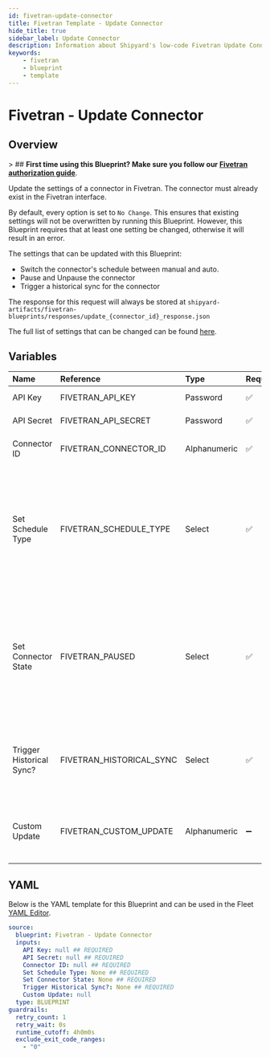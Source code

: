 ```yaml
---
id: fivetran-update-connector
title: Fivetran Template - Update Connector
hide_title: true
sidebar_label: Update Connector
description: Information about Shipyard's low-code Fivetran Update Connector blueprint. Update an existing connector&#39;s settings in Fivetran. Useful for pausing, setting manual schedules, or triggering historical syncs.
keywords:
    - fivetran
    - blueprint
    - template
---
```


# Fivetran - Update Connector

## Overview

&gt; ## **First time using this Blueprint? Make sure you follow our [Fivetran authorization guide](https://www.shipyardapp.com/docs/blueprint-library/fivetran/fivetran-authorization/)**.

Update the settings of a connector in Fivetran. The connector must already exist in the Fivetran interface.

By default, every option is set to `No Change`. This ensures that existing settings will not be overwritten by running this Blueprint. However, this Blueprint requires that at least one setting be changed, otherwise it will result in an error.

The settings that can be updated with this Blueprint:
- Switch the connector&#39;s schedule between manual and auto.
- Pause and Unpause the connector
- Trigger a historical sync for the connector

The response for this request will always be stored at `shipyard-artifacts/fivetran-blueprints/responses/update_{connector_id}_response.json`

The full list of settings that can be changed can be found [here](https://fivetran.com/docs/rest-api/connectors#modifyaconnector).



## Variables

| Name | Reference | Type | Required | Default | Options | Description |
|:---|:---|:---|:---|:---|:---|:---|
| API Key | FIVETRAN_API_KEY | Password | :white_check_mark: | - | - | Your account&#39;s unique API Key for Fivetran. |
| API Secret | FIVETRAN_API_SECRET | Password | :white_check_mark: | - | - | Your account&#39;s unique API Secret for Fivetran. |
| Connector ID | FIVETRAN_CONNECTOR_ID | Alphanumeric | :white_check_mark: | - | - | The unique ID associated with a connector. Typically two words separated by an underscore. |
| Set Schedule Type | FIVETRAN_SCHEDULE_TYPE | Select | :white_check_mark: | `None` | No Change: `None`<br></br><br></br>Manual: `manual`<br></br><br></br>Auto: `auto` | Set your connector&#39;s schedule to sync automatically, manually, or make no change. |
| Set Connector State | FIVETRAN_PAUSED | Select | :white_check_mark: | `None` | No Change: `None`<br></br><br></br>Paused: `TRUE`<br></br><br></br>Enabled: `FALSE` | Set your connector to paused, enabled, or make no change. |
| Trigger Historical Sync? | FIVETRAN_HISTORICAL_SYNC | Select | :white_check_mark: | `None` | No Change: `None`<br></br><br></br>Yes: `TRUE` | Set your connector to start a historical sync, or make no change. |
| Custom Update | FIVETRAN_CUSTOM_UPDATE | Alphanumeric | :heavy_minus_sign: | - | - | Additional connector parameters you would like to update, provided in a JSON format. These can be found at https://fivetran.com/docs/rest-api/connectors#modifyaconnector |


## YAML

Below is the YAML template for this Blueprint and can be used in the Fleet [YAML Editor](../../reference/fleets/yaml-editor.md).

```yaml
source:
  blueprint: Fivetran - Update Connector
  inputs:
    API Key: null ## REQUIRED
    API Secret: null ## REQUIRED
    Connector ID: null ## REQUIRED
    Set Schedule Type: None ## REQUIRED
    Set Connector State: None ## REQUIRED
    Trigger Historical Sync?: None ## REQUIRED
    Custom Update: null 
  type: BLUEPRINT
guardrails:
  retry_count: 1
  retry_wait: 0s
  runtime_cutoff: 4h0m0s
  exclude_exit_code_ranges:
    - "0"
```
